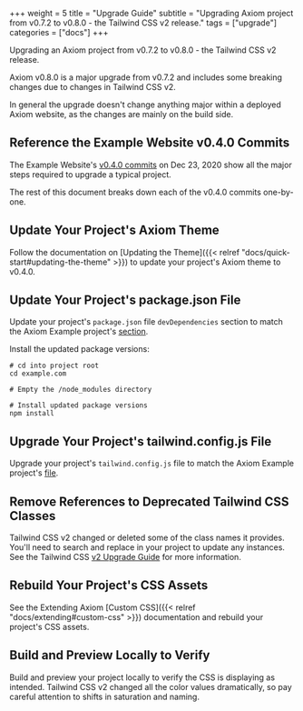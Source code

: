 +++
weight = 5
title = "Upgrade Guide"
subtitle = "Upgrading Axiom project from v0.7.2 to v0.8.0 - the Tailwind CSS v2 release."
tags = ["upgrade"]
categories = ["docs"]
+++

Upgrading an Axiom project from v0.7.2 to v0.8.0 - the Tailwind CSS v2 release.

Axiom v0.8.0 is a major upgrade from v0.7.2 and includes some breaking changes due to changes in Tailwind CSS v2.

In general the upgrade doesn't change anything major within a deployed Axiom website, as the changes are mainly on the build side.

## Reference the Example Website v0.4.0 Commits

The Example Website's [v0.4.0 commits](https://github.com/marketempower/axiom-example/commits/v0.4.0) on Dec 23, 2020 show all the major steps required to upgrade a typical project.

The rest of this document breaks down each of the v0.4.0 commits one-by-one.

## Update Your Project's Axiom Theme

Follow the documentation on [Updating the Theme]({{< relref "docs/quick-start#updating-the-theme" >}}) to update your project's Axiom theme to v0.4.0.

## Update Your Project's package.json File

Update your project's `package.json` file `devDependencies` section to match the Axiom Example project's [section](https://github.com/marketempower/axiom-example/blob/v0.4.0/package.json#L26).

Install the updated package versions:

```shell
# cd into project root
cd example.com

# Empty the /node_modules directory

# Install updated package versions
npm install
```

## Upgrade Your Project's tailwind.config.js File

Upgrade your project's `tailwind.config.js` file to match the Axiom Example project's [file](https://github.com/marketempower/axiom-example/blob/v0.4.0/tailwind.config.js).

## Remove References to Deprecated Tailwind CSS Classes

Tailwind CSS v2 changed or deleted some of the class names it provides. You'll need to search and replace in your project to update any instances. See the Tailwind CSS [v2 Upgrade Guide](https://tailwindcss.com/docs/upgrading-to-v2) for more information.

## Rebuild Your Project's CSS Assets

See the Extending Axiom [Custom CSS]({{< relref "docs/extending#custom-css" >}}) documentation and rebuild your project's CSS assets.

## Build and Preview Locally to Verify

Build and preview your project locally to verify the CSS is displaying as intended. Tailwind CSS v2 changed all the color values dramatically, so pay careful attention to shifts in saturation and naming.
